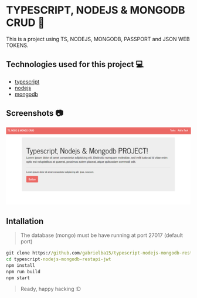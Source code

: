 # TYPESCRIPT, NODEJS & MONGODB CRUD :rocket:

This is a project using TS, NODEJS, MONGODB, PASSPORT and JSON WEB TOKENS.

## Technologies used for this project :computer:

- [typescript](https://www.typescriptlang.org/)
- [nodejs](https://nodejs.org/en/)
- [mongodb](https://nodejs.org/en/)

## Screenshots :camera:

![principal](docs/principal.png)

## Intallation

> The database (mongo) must be have running at port 27017 (default port)

```cmd
git clone https://github.com/gabrielba15/typescript-nodejs-mongodb-restapi-jwt.git 
cd typescript-nodejs-mongodb-restapi-jwt
npm install 
npm run build 
npm start
```

> Ready, happy hacking :D
